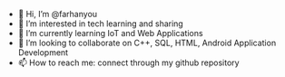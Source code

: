 - 👋 Hi, I’m @farhanyou
- 👀 I’m interested in tech learning and sharing
- 🌱 I’m currently learning IoT and Web Applications
- 💞️ I’m looking to collaborate on C++, SQL, HTML, Android Application Development
- 📫 How to reach me: connect through my github repository

<!---
Reserved for future updates...
--->
